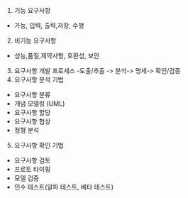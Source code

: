 1) 기능 요구사항
- 가능, 입력, 출력,저장, 수행
2) 비기능 요구사항
- 성능,품질,제약사항, 호환성, 보안
3) 요구사항 개발 프로세스
-도출/추출 -> 분석-> 명세-> 확인/검증
4) 요구사항 분석 기법
- 요구사항 분류
- 개념 모델링 (UML)
- 요구사항 할당
- 요구사항 협상
- 정형 분석
5) 요구사항 확인 기법
- 요구사항 검토
- 프로토 타이핑
- 모델 검증
- 인수 테스트(알파 테스트, 베타 테스트)